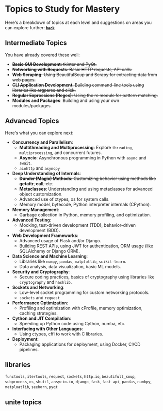 # Topics to Study for Mastery

Here's a breakdown of topics at each level and suggestions on areas you can explore further:
**[`back`](./_menu_.md)**



## Intermediate Topics
You have already covered these well:


- ~~**Basic GUI Development**: tkinter and PyQt.~~
- ~~**Networking with Requests**: Basic HTTP requests, API calls.~~
- ~~**Web Scraping**: Using BeautifulSoup and Scrapy for extracting data from web pages.~~
- ~~**CLI Application Development**: Building command-line tools using libraries like argparse and click.~~
- ~~**Regular Expressions (Regex)**: Using the re module for pattern matching.~~
- **Modules and Packages**: Building and using your own modules/packages.

## Advanced Topics
Here's what you can explore next:
- **Concurrency and Parallelism**:
    - **Multithreading and Multiprocessing**: Explore `threading`, `multiprocessing`, and concurrent futures.
    - **Asyncio**: Asynchronous programming in Python with `async` and `await`.
    - `aiohttp` and `asyncpy` 
- **Deep Understanding of Internals**:
    - ~~**Dunder (Magic) Methods**: Customizing behavior using methods like __getattr__, __call__, etc.~~
    - **Metaclasses**: Understanding and using metaclasses for advanced object customization.
    - Advanced use of ctypes, os for system calls.
    - Memory model, bytecode, Python interpreter internals (CPython).
- **Memory Management**:
    - Garbage collection in Python, memory profiling, and optimization.
- **Advanced Testing**:
    - Mocking, test-driven development (TDD), behavior-driven development (BDD).
- **Web Development Frameworks**:
    - Advanced usage of Flask and/or Django.
    - Building REST APIs, using JWT for authentication, ORM usage (like SQLAlchemy or Django ORM).
- **Data Science and Machine Learning**:
    - Libraries like `numpy`, `pandas`, `matplotlib`, `scikit-learn`.
    - Data analysis, data visualization, basic ML models.
- **Security and Cryptography**:
    - Secure coding practices, basics of cryptography using libraries like `cryptography` and `hashlib`.
- **Sockets and Networking**:
    - Low-level socket programming for custom networking protocols.
    - `sockets` and `request`
- **Performance Optimization**:
    - Profiling and optimization with cProfile, memory optimization, caching strategies.
- **Cython and JIT Compilation**:
    - Speeding up Python code using Cython, numba, etc.
- **Interfacing with Other Languages**:
    - Using ctypes, cffi to work with C libraries.
- **Deployment**:
    - Packaging applications for deployment, using Docker, CI/CD pipelines.

## libraries
`functools`, `itertools`, 
`request`, `sockets`, `http.io`, `beautifull_soup`, `subprocess`, `os`, `shutil`, `ansycio.io`, `django`, `fask`, `fast api`, `pandas`, `numbpy`, `matploatlib`, `seeborn`, `pyqt`

## unite topics

